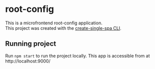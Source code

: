 # root-config

This is a microfrontend root-config application.  
This project was created with the [create-single-spa CLI](https://single-spa.js.org/docs/create-single-spa/).

## Running project

Run `npm start` to run the project locally. This app is accessible from at http://localhost:9000/
